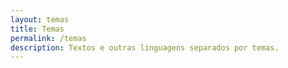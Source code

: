 ```yaml
---
layout: temas
title: Temas
permalink: /temas
description: Textos e outras linguagens separados por temas.
---
```

